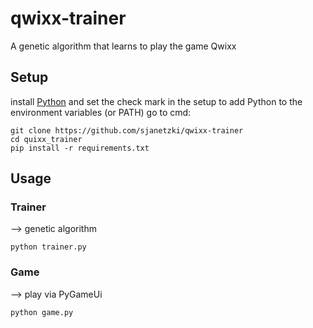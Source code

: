 # qwixx-trainer
A genetic algorithm that learns to play the game Qwixx
## Setup
install [Python](https://www.python.org/downloads/) and set the check mark in the setup to add Python to the environment variables (or PATH)
go to cmd:
```shell
git clone https://github.com/sjanetzki/qwixx-trainer
cd quixx_trainer
pip install -r requirements.txt
```

## Usage
### Trainer
--> genetic algorithm
```shell
python trainer.py
```

### Game
--> play via PyGameUi
```shell
python game.py
```
